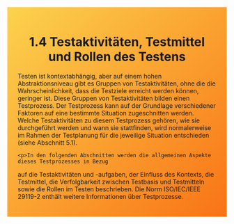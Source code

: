 <div class="rounded-lg border shadow-sm" style="background: linear-gradient(135deg,#FCD34D 0%,#F97316 100%); padding: 24px; border-color: #EA580C">
  <header style="margin-bottom:12px">
    <h1 class="text-2xl font-bold text-gray-900">1.4 Testaktivitäten, Testmittel und Rollen des Testens</h1>
  </header>
  <article class="prose max-w-none">
    <p>Testen ist kontextabhängig, aber auf einem hohen Abstraktionsniveau gibt es Gruppen von
Testaktivitäten, ohne die die Wahrscheinlichkeit, dass die Testziele erreicht werden können,
geringer ist. Diese Gruppen von Testaktivitäten bilden einen Testprozess. Der Testprozess
kann auf der Grundlage verschiedener Faktoren auf eine bestimmte Situation zugeschnitten
werden. Welche Testaktivitäten zu diesem Testprozess gehören, wie sie durchgeführt werden
und wann sie stattfinden, wird normalerweise im Rahmen der Testplanung für die jeweilige
Situation entschieden (siehe Abschnitt 5.1).</p>

    <p>In den folgenden Abschnitten werden die allgemeinen Aspekte dieses Testprozesses in Bezug
auf die Testaktivitäten und -aufgaben, der Einfluss des Kontexts, die Testmittel, die
Verfolgbarkeit zwischen Testbasis und Testmitteln sowie die Rollen im Testen beschrieben.
Die Norm ISO/IEC/IEEE 29119-2 enthält weitere Informationen über Testprozesse.</p>
  </article>
</div>
